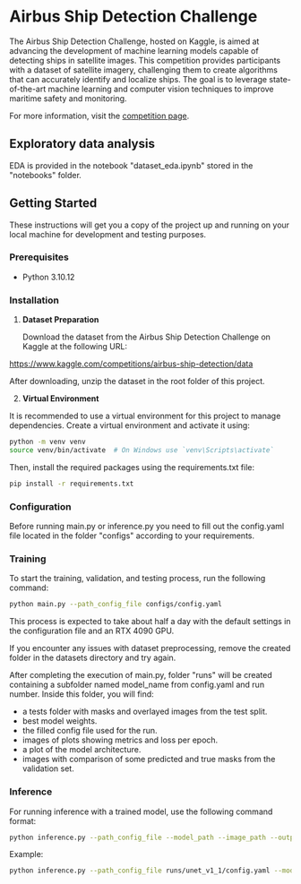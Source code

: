 # Airbus Ship Detection Challenge

The Airbus Ship Detection Challenge, hosted on Kaggle, is aimed at advancing the development of machine learning models
capable of detecting ships in satellite images. This competition provides participants with a dataset of satellite
imagery, challenging them to create algorithms that can accurately identify and localize ships. The goal is to leverage
state-of-the-art machine learning and computer vision techniques to improve maritime safety and monitoring.

For more information, visit the [competition page](https://www.kaggle.com/competitions/airbus-ship-detection).

## Exploratory data analysis

EDA is provided in the notebook "dataset_eda.ipynb" stored in the "notebooks" folder.

## Getting Started

These instructions will get you a copy of the project up and running on your local machine for development and testing
purposes.

### Prerequisites

- Python 3.10.12

### Installation

1. **Dataset Preparation**

   Download the dataset from the Airbus Ship Detection Challenge on Kaggle at the following URL:

https://www.kaggle.com/competitions/airbus-ship-detection/data

After downloading, unzip the dataset in the root folder of this project.

2. **Virtual Environment**

It is recommended to use a virtual environment for this project to manage dependencies. Create a virtual environment and
activate it using:

```bash
python -m venv venv
source venv/bin/activate  # On Windows use `venv\Scripts\activate`
```

Then, install the required packages using the requirements.txt file:

```bash
pip install -r requirements.txt
```

### Configuration

Before running main.py or inference.py you need to fill out the config.yaml file located in the
folder "configs" according to your requirements.

### Training

To start the training, validation, and testing process, run the following command:

```bash
python main.py --path_config_file configs/config.yaml
```

This process is expected to take about half a day with the default settings in the configuration file and an RTX 4090
GPU.

If you encounter any issues with dataset preprocessing, remove the created folder in the datasets directory and try
again.

After completing the execution of main.py, folder "runs" will be created containing a subfolder named model_name from
config.yaml and run number. Inside this folder, you will find:

- a tests folder with masks and overlayed images from the test split.
- best model weights.
- the filled config file used for the run.
- images of plots showing metrics and loss per epoch.
- a plot of the model architecture.
- images with comparison of some predicted and true masks from the validation set.

### Inference

For running inference with a trained model, use the following command format:

```bash
python inference.py --path_config_file --model_path --image_path --output_path
```

Example:

```bash
python inference.py --path_config_file runs/unet_v1_1/config.yaml --model_path runs/unet_v1_1/best_unet_v1.hdf5 --image_path datasets/airbus_ship/test/images/9037fff8d.jpg --output_path test_inference.jpg
```